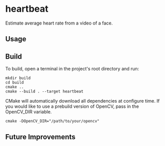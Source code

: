 # heartbeat
Estimate average heart rate from a video of a face.

## Usage

## Build
To build, open a terminal in the project's root directory and run:
```
mkdir build
cd build
cmake ..
cmake --build . --target heartbeat
```
CMake will automatically download all dependencies at configure time. If you would like to use a prebuild version of OpenCV, pass in the OpenCV_DIR variable.
```
cmake -DOpenCV_DIR="/path/to/your/opencv"
```

## Future Improvements

